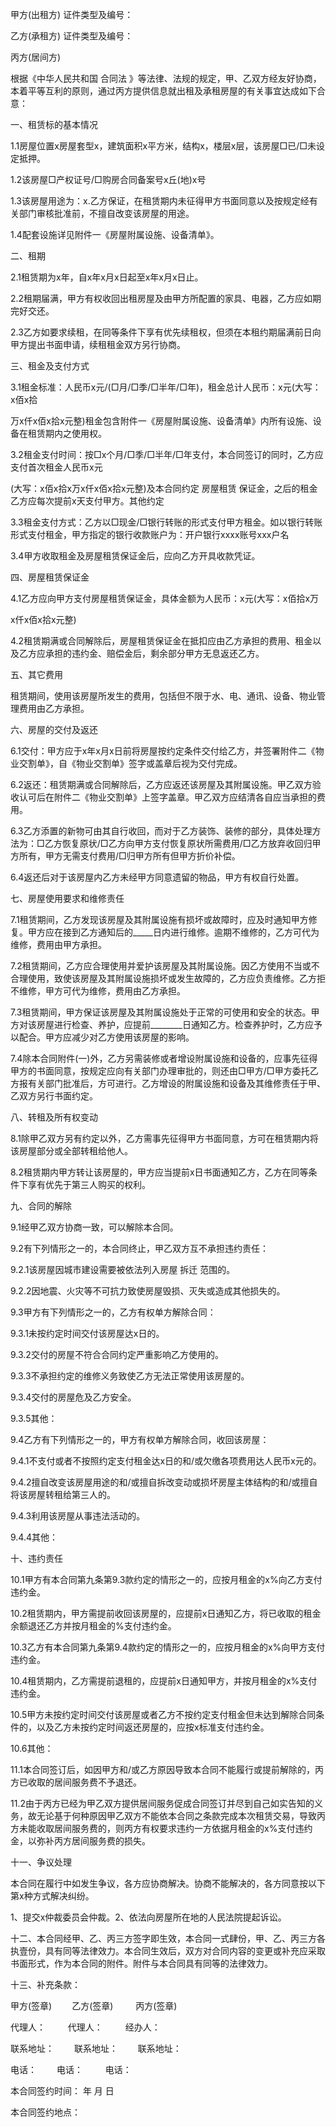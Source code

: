 
 


甲方(出租方) 证件类型及编号：


乙方(承租方) 证件类型及编号：


丙方(居间方)


根据《中华人民共和国
合同法
》等法律、法规的规定，甲、乙双方经友好协商，本着平等互利的原则，通过丙方提供信息就出租及承租房屋的有关事宜达成如下合意：


一、租赁标的基本情况


1.1房屋位置x房屋套型x，建筑面积x平方米，结构x，楼层x层，该房屋□已/□未设定抵押。


1.2该房屋□产权证号/□购房合同备案号x丘(地)x号


1.3该房屋用途为：x.乙方保证，在租赁期内未征得甲方书面同意以及按规定经有关部门审核批准前，不擅自改变该房屋的用途。


1.4配套设施详见附件一《房屋附属设施、设备清单》。


二、租期


2.1租赁期为x年，自x年x月x日起至x年x月x日止。


2.2租期届满，甲方有权收回出租房屋及由甲方所配置的家具、电器，乙方应如期完好交还。


2.3乙方如要求续租，在同等条件下享有优先续租权，但须在本租约期届满前日向甲方提出书面申请，续租租金双方另行协商。


三、租金及支付方式


3.1租金标准：人民币x元/(□月/□季/□半年/□年)，租金总计人民币：x元(大写：x佰x拾


万x仟x佰x拾x元整)租金包含附件一《房屋附属设施、设备清单》内所有设施、设备在租赁期内之使用权。


3.2租金支付时间：按□x个月/□季/□半年/□年支付，本合同签订的同时，乙方应支付首次租金人民币x元


(大写：x佰x拾x万x仟x佰x拾x元整)及本合同约定
房屋租赁
保证金，之后的租金乙方应每次提前x天支付甲方。其他约定


3.3租金支付方式：乙方以□现金/□银行转账的形式支付甲方租金。如以银行转账形式支付租金，甲方指定的银行收款账户为：开户银行xxxx账号xxx户名


3.4甲方收取租金及房屋租赁保证金后，应向乙方开具收款凭证。


四、房屋租赁保证金


4.1乙方应向甲方支付房屋租赁保证金，具体金额为人民币：x元(大写：x佰拾x万


x仟x佰x拾x元整)


4.2租赁期满或合同解除后，房屋租赁保证金在抵扣应由乙方承担的费用、租金以及乙方应承担的违约金、赔偿金后，剩余部分甲方无息返还乙方。


五、其它费用


租赁期间，使用该房屋所发生的费用，包括但不限于水、电、通讯、设备、物业管理费用由乙方承担。


六、房屋的交付及返还


6.1交付：甲方应于x年x月x日前将房屋按约定条件交付给乙方，并签署附件二《物业交割单》，自《物业交割单》签字或盖章后视为交付完成。


6.2返还：租赁期满或合同解除后，乙方应返还该房屋及其附属设施。甲乙双方验收认可后在附件二《物业交割单》上签字盖章。甲乙双方应结清各自应当承担的费用。


6.3乙方添置的新物可由其自行收回，而对于乙方装饰、装修的部分，具体处理方法为：□乙方恢复原状/□乙方向甲方支付恢复原状所需费用/□乙方放弃收回归甲方所有，甲方无需支付费用/□归甲方所有但甲方折价补偿。


6.4返还后对于该房屋内乙方未经甲方同意遗留的物品，甲方有权自行处置。


七、房屋使用要求和维修责任


7.1租赁期间，乙方发现该房屋及其附属设施有损坏或故障时，应及时通知甲方修复。甲方应在接到乙方通知后的_____日内进行维修。逾期不维修的，乙方可代为维修，费用由甲方承担。


7.2租赁期间，乙方应合理使用并爱护该房屋及其附属设施。因乙方使用不当或不合理使用，致使该房屋及其附属设施损坏或发生故障的，乙方应负责维修。乙方拒不维修，甲方可代为维修，费用由乙方承担。


7.3租赁期间，甲方保证该房屋及其附属设施处于正常的可使用和安全的状态。甲方对该房屋进行检查、养护，应提前________日通知乙方。检查养护时，乙方应予以配合。甲方应减少对乙方使用该房屋的影响。


7.4除本合同附件(一)外，乙方另需装修或者增设附属设施和设备的，应事先征得甲方的书面同意，按规定应向有关部门办理审批的，则还由□甲方/□甲方委托乙方报有关部门批准后，方可进行。乙方增设的附属设施和设备及其维修责任于甲、乙双方另行书面约定。


八、转租及所有权变动


8.1除甲乙双方另有约定以外，乙方需事先征得甲方书面同意，方可在租赁期内将该房屋部分或全部转租给他人。


8.2租赁期内甲方转让该房屋的，甲方应当提前x日书面通知乙方，乙方在同等条件下享有优先于第三人购买的权利。


九、合同的解除


9.1经甲乙双方协商一致，可以解除本合同。


9.2有下列情形之一的，本合同终止，甲乙双方互不承担违约责任：


9.2.1该房屋因城市建设需要被依法列入房屋
拆迁
范围的。


9.2.2因地震、火灾等不可抗力致使房屋毁损、灭失或造成其他损失的。


9.3甲方有下列情形之一的，乙方有权单方解除合同：


9.3.1未按约定时间交付该房屋达x日的。


9.3.2交付的房屋不符合合同约定严重影响乙方使用的。


9.3.3不承担约定的维修义务致使乙方无法正常使用该房屋的。


9.3.4交付的房屋危及乙方安全。


9.3.5其他：


9.4乙方有下列情形之一的，甲方有权单方解除合同，收回该房屋：


9.4.1不支付或者不按照约定支付租金达x日的和/或欠缴各项费用达人民币x元的。


9.4.2擅自改变该房屋用途的和/或擅自拆改变动或损坏房屋主体结构的和/或擅自将该房屋转租给第三人的。


9.4.3利用该房屋从事违法活动的。


9.4.4其他：


十、违约责任


10.1甲方有本合同第九条第9.3款约定的情形之一的，应按月租金的x%向乙方支付违约金。


10.2租赁期内，甲方需提前收回该房屋的，应提前x日通知乙方，将已收取的租金余额退还乙方并按月租金的%支付违约金。


10.3乙方有本合同第九条第9.4款约定的情形之一的，应按月租金的x%向甲方支付违约金。


10.4租赁期内，乙方需提前退租的，应提前x日通知甲方，并按月租金的x%支付违约金。


10.5甲方未按约定时间交付该房屋或者乙方不按约定支付租金但未达到解除合同条件的，以及乙方未按约定时间返还房屋的，应按x标准支付违约金。


10.6其他：


11.1本合同签订后，如因甲方和/或乙方原因导致本合同不能履行或提前解除的，丙方已收取的居间服务费不予退还。


11.2由于丙方已经为甲乙双方提供居间服务促成合同签订并尽到自己如实告知的义务，故无论基于何种原因甲乙双方不能依本合同之条款完成本次租赁交易，导致丙方未能收取居间服务费的，则丙方有权要求违约一方依据月租金的x%支付违约金，以弥补丙方居间服务费的损失。


十一、争议处理


本合同在履行中如发生争议，各方应协商解决。协商不能解决的，各方同意按以下第x种方式解决纠纷。


1、提交x仲裁委员会仲裁。2、依法向房屋所在地的人民法院提起诉讼。


十二、本合同经甲、乙、丙三方签字即生效，本合同一式肆份，甲、乙、丙三方各执壹份，具有同等法律效力。本合同生效后，双方对合同内容的变更或补充应采取书面形式，作为本合同的附件。附件与本合同具有同等的法律效力。


十三、补充条款：


甲方(签章)　　  乙方(签章) 　　  丙方(签章)


代理人： 　　   代理人： 　　    经办人：


联系地址： 　　联系地址：　　 联系地址：


电话：　　        电话： 　　       电话：


本合同签约时间： 年 月 日


本合同签约地点：
 


 

 
 
 
 
 
  


  
 

  


  


  
 
 
 
 

